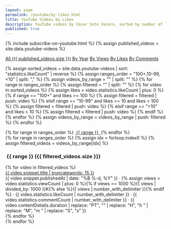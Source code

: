 ```yaml
---
layout: page
permalink: /youtube/by-likes.html
title: YouTube Videos by Likes
description: YouTube videos by César Soto Valero, sorted by number of likes.
published: true
---
```


<!-- markdownlint-disable MD033 -->
{% include subscribe-on-youtube.html %}
{% assign published_videos = site.data.youtube-videos %}

<!-- Buttons for ordering YouTube videos -->
<div class="list-filters">
  <a href="/youtube.html" class="list-filter">All ({{ published_videos.size }})</a>
  <a href="/youtube/by-year.html" class="list-filter">By Year</a>
  <a href="/youtube/by-views.html" class="list-filter">By Views</a>
  <a href="/youtube/by-likes.html" class="list-filter">By Likes</a>
  <a href="/youtube/by-comments.html" class="list-filter">By Comments</a>
</div>

{% assign sorted_videos = site.data.youtube-videos | sort: "statistics.likeCount" | reverse %}
{% assign ranges_order = "100+,10-99,<10" | split: "," %}
{% assign videos_by_range = "" | split: "" %}
{% for range in ranges_order %}
  {% assign filtered = "" | split: "" %}
  {% for video in sorted_videos %}
    {% assign likes = video.statistics.likeCount | plus: 0 %}
    {% if range == "100+" and likes >= 100 %}
      {% assign filtered = filtered | push: video %}
    {% elsif range == "10-99" and likes >= 10 and likes < 100 %}
      {% assign filtered = filtered | push: video %}
    {% elsif range == "<10" and likes < 10 %}
      {% assign filtered = filtered | push: video %}
    {% endif %}
  {% endfor %}
  {% assign videos_by_range = videos_by_range | push: filtered %}
{% endfor %}

<!-- Likes cloud -->
<div class="tag-list">
  {% for range in ranges_order %}
     <a href="#{{ range }}" class="btn btn-primary tag-btn">
        <i class="fas fa-thumbs-up" aria-hidden="true"></i>&nbsp;{{ range }}&nbsp;
     </a>
  {% endfor %}
</div>

<div id="full-tags-list">
  {% for range in ranges_order %}
    {% assign idx = forloop.index0 %}
    {% assign filtered_videos = videos_by_range[idx] %}
    <h3 id="{{ range }}" class="linked-section">
      <i class="fas fa-thumbs-up" aria-hidden="true"></i>&nbsp;{{ range }}&nbsp;({{ filtered_videos.size }})
    </h3>
    <div class="video-list">
      {% for video in filtered_videos %}
        <div class="tag-entry">
          <a href="https://www.youtube.com/watch?v={{ video.id }}" target="_blank">{{ video.snippet.title | truncatewords: 15 }}</a>
          <div class="entry-date">
            <time datetime="{{ video.snippet.publishedAt }}">{{ video.snippet.publishedAt | date: "%B %-d, %Y" }}</time>
            <span class="video-stats">
              · <i class="fas fa-eye"></i> {% assign views = video.statistics.viewCount | plus: 0 %}{% if views >= 1000 %}{{ views | divided_by: 1000 }}K{% else %}{{ views | number_with_delimiter }}{% endif %}
              · <i class="fas fa-thumbs-up"></i> {{ video.statistics.likeCount | number_with_delimiter }}
              · <i class="fas fa-comment"></i> {{ video.statistics.commentCount | number_with_delimiter }}
              · <i class="fas fa-clock"></i> {{ video.contentDetails.duration | replace: "PT", "" | replace: "H", "h " | replace: "M", "m " | replace: "S", "s" }}
            </span>
          </div>
        </div>
      {% endfor %}
    </div>
  {% endfor %}
</div>
<!-- markdownlint-enable MD033 MD041 MD022 -->

